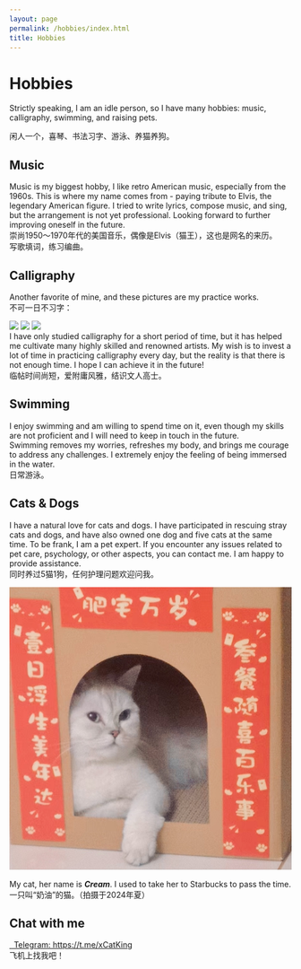 ```yaml
---
layout: page
permalink: /hobbies/index.html
title: Hobbies
---
```


# Hobbies

Strictly speaking, I am an idle person, so I have many hobbies: music, calligraphy, swimming, and raising pets.

闲人一个，喜琴、书法习字、游泳、养猫养狗。

## Music
Music is my biggest hobby, I like retro American music, especially from the 1960s. This is where my name comes from - paying tribute to Elvis, the legendary American figure. I tried to write lyrics, compose music, and sing, but the arrangement is not yet professional. Looking forward to further improving oneself in the future.
<br/>
崇尚1950～1970年代的美国音乐，偶像是Elvis（猫王），这也是网名的来历。
<br/>
写歌填词，练习编曲。

## Calligraphy

Another favorite of mine, and these pictures are my practice works.  
不可一日不习字：
<div class="third">
<img src="/images/prelection1.JPG">
<img src="/images/speech1.JPG">
<img src="/images/speech3.JPG">
</div>
I have only studied calligraphy for a short period of time, but it has helped me cultivate many highly skilled and renowned artists. My wish is to invest a lot of time in practicing calligraphy every day, but the reality is that there is not enough time. I hope I can achieve it in the future!
<br/>
临帖时间尚短，爱附庸风雅，结识文人高士。

## Swimming

I enjoy swimming and am willing to spend time on it, even though my skills are not proficient and I will need to keep in touch in the future.  
Swimming removes my worries, refreshes my body, and brings me courage to address any challenges. I extremely enjoy the feeling of being immersed in the water.
<br/>
日常游泳。

## Cats & Dogs

I have a natural love for cats and dogs. I have participated in rescuing stray cats and dogs, and have also owned one dog and five cats at the same time. To be frank, I am a pet expert. If you encounter any issues related to pet care, psychology, or other aspects, you can contact me. I am happy to provide assistance.
<br/>
同时养过5猫1狗，任何护理问题欢迎问我。

<div>
<img src="/images/Cream202406.jpg" class="halfsize">
</div>

My cat, her name is ***Cream***. I used to take her to Starbucks to pass the time.
<br/>
一只叫“奶油”的猫。（拍摄于2024年夏）


## Chat with me

<a href="https://t.me/xCatKing" title="Telegram" target="_blank">
    <span class="icon-telegram0"></span>&nbsp;
    Telegram: https://t.me/xCatKing
</a>
<br/>
飞机上找我吧！